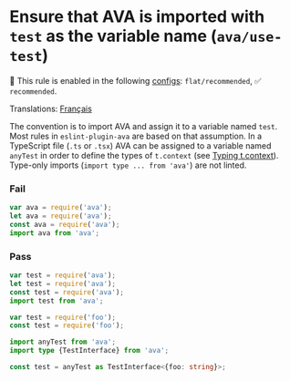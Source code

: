 # Ensure that AVA is imported with `test` as the variable name (`ava/use-test`)

💼 This rule is enabled in the following [configs](https://github.com/avajs/eslint-plugin-ava#recommended-config): `flat/recommended`, ✅ `recommended`.

<!-- end auto-generated rule header -->

Translations: [Français](https://github.com/avajs/ava-docs/blob/main/fr_FR/related/eslint-plugin-ava/docs/rules/use-test.md)

The convention is to import AVA and assign it to a variable named `test`. Most rules in `eslint-plugin-ava` are based on that assumption.
In a TypeScript file (`.ts` or `.tsx`) AVA can be assigned to a variable named `anyTest` in order to define the types of `t.context` (see [Typing t.context](https://github.com/avajs/ava/blob/main/docs/recipes/typescript.md#typing-tcontext)). Type-only imports (`import type ... from 'ava'`) are not linted.

### Fail

```js
var ava = require('ava');
let ava = require('ava');
const ava = require('ava');
import ava from 'ava';
```

### Pass

```js
var test = require('ava');
let test = require('ava');
const test = require('ava');
import test from 'ava';

var test = require('foo');
const test = require('foo');
```

```ts
import anyTest from 'ava';
import type {TestInterface} from 'ava';

const test = anyTest as TestInterface<{foo: string}>;
```
